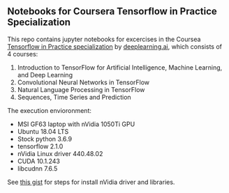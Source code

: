## Notebooks for Coursera Tensorflow in Practice Specialization

This repo contains jupyter notebooks for excercises in the Coursea [Tensorflow in Practice specialization](https://www.coursera.org/specializations/tensorflow-in-practice) by [deeplearning.ai](deeplearning.ai), which consists of 4 courses:

1. Introduction to TensorFlow for Artificial Intelligence, Machine Learning, and Deep Learning
2. Convolutional Neural Networks in TensorFlow
3. Natural Language Processing in TensorFlow
4. Sequences, Time Series and Prediction

The execution envioronment:

- MSI GF63 laptop with nVidia 1050Ti GPU
- Ubuntu 18.04 LTS
- Stock python 3.6.9
- tensorflow 2.1.0
- nVidia Linux driver 440.48.02
- CUDA 10.1.243
- libcudnn 7.6.5

See [this gist](https://gist.github.com/sloppycoder/77fe374b1c97f86cdf2c097aceb9fe47) for steps for install nVidia driver and libraries.
